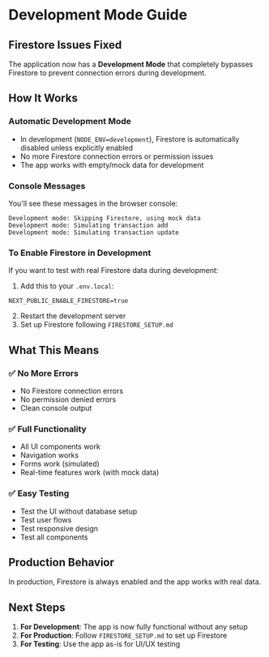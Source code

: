 # Development Mode Guide

## Firestore Issues Fixed

The application now has a **Development Mode** that completely bypasses Firestore to prevent connection errors during development.

## How It Works

### Automatic Development Mode
- In development (`NODE_ENV=development`), Firestore is automatically disabled unless explicitly enabled
- No more Firestore connection errors or permission issues
- The app works with empty/mock data for development

### Console Messages
You'll see these messages in the browser console:
```
Development mode: Skipping Firestore, using mock data
Development mode: Simulating transaction add
Development mode: Simulating transaction update
```

### To Enable Firestore in Development
If you want to test with real Firestore data during development:

1. Add this to your `.env.local`:
```
NEXT_PUBLIC_ENABLE_FIRESTORE=true
```

2. Restart the development server
3. Set up Firestore following `FIRESTORE_SETUP.md`

## What This Means

### ✅ No More Errors
- No Firestore connection errors
- No permission denied errors
- Clean console output

### ✅ Full Functionality
- All UI components work
- Navigation works
- Forms work (simulated)
- Real-time features work (with mock data)

### ✅ Easy Testing
- Test the UI without database setup
- Test user flows
- Test responsive design
- Test all components

## Production Behavior
In production, Firestore is always enabled and the app works with real data.

## Next Steps
1. **For Development**: The app is now fully functional without any setup
2. **For Production**: Follow `FIRESTORE_SETUP.md` to set up Firestore
3. **For Testing**: Use the app as-is for UI/UX testing


